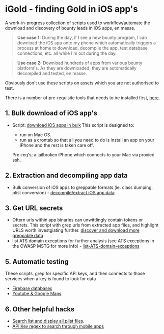 # iGold - finding Gold in iOS app's

A work-in-progress collection of scripts used to workflow/automate the download and discovery of bounty leads in iOS apps, en masse. 

>**Use case 1:** During the day, if I see a new bounty program, I can download the iOS app onto my phone which automatically triggers a process at home to download, decompile the app, test database connections, etc. all while I'm out during the day. 

>**Use case 2:** Download hundreds of apps from various bounty platform's. As they are downloaded, they are automatically decompiled and tested, en masse. 

Obviously don't use these scripts on assets which you are not authorised to test. 

There is a number of pre-requisite tools that needs to be installed first, [here](https://github.com/SherlocksHat/iGold/blob/master/install.sh). 

## 1. Bulk download of iOS app's

* Script: [download iOS apps in bulk](https://github.com/SherlocksHat/iGold/blob/master/scripts/1-iOS-bulk-regular-download.sh)
  This script is designed to:
  * run on Mac OS.
  * run as a crontab so that all you need to do is install an app on your iPhone and the rest is taken care off. 
 
  Pre-req's; a jailbroken iPhone which connects to your Mac via proxied ssh.
     
## 2. Extraction and decompiling app data

 * Bulk conversion of iOS apps to greppable formats (ie. class dumping, plist conversion) - [decompile/extract iOS app data](https://github.com/SherlocksHat/iGold/blob/master/scripts/2-iOS-bulk-conversion.sh)
 
## 3. Get URL secrets

 * Oftern urls within app binaries can unwittlingly contain tokens or secrets. This script with grep urls from extracted app files, and highlight URLS worth investgiating further.  [discover and download more greppable data](https://github.com/SherlocksHat/iGold/blob/master/scripts/3-url-secrets.sh)
 * list ATS domain exceptions for further analysis (see ATS exceptions in the OWASP MSTG for more info) - [list-ATS-domain-exceptions](https://github.com/SherlocksHat/iGold/blob/master/scripts/7-list-ATS-domain-exceptions.sh)
 
 ## 5. Automatic testing
These scripts, grep for specific API keys, and then connects to those services when a key is found to look for data
 * [Firebase databases](https://github.com/SherlocksHat/iGold/blob/master/scripts/4-firebase-discover-test.sh)
 * [Youtube & Google Maps](https://github.com/SherlocksHat/iGold/blob/master/scripts/5-test-google-apis.sh)
  
  ## 6. Other helpful hacks
 * [Search list and display all plist files](https://github.com/SherlocksHat/iGold/blob/master/scripts/8-search-plist-files.sh).
 * [API Key regex to search through mobile apps](https://github.com/SherlocksHat/iGold/blob/master/scripts/key-regex.lst)
